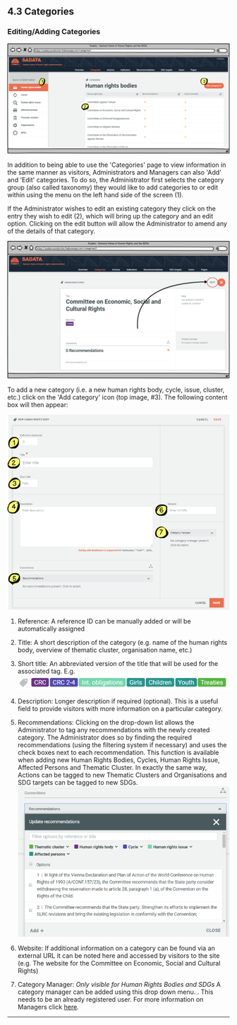 ## 4.3 Categories

### Editing/Adding Categories

![](../assets/Editing_categories.png)

In addition to being able to use the 'Categories' page to view information in the same manner as visitors, Administrators and Managers can also 'Add' and 'Edit' categories. To do so, the Administrator first selects the category group \(also called taxonomy\) they would like to add categories to or edit within using the menu on the left hand side of the screen \(1\).

If the Administrator wishes to edit an existing category they click on the entry they wish to edit \(2\), which will bring up the category and an edit option. Clicking on the edit button will allow the Administrator to amend any of the details of that category.

![](../assets/Editing_categories_2.png)

To add a new category \(i.e. a new human rights body, cycle, issue, cluster, etc.\)  click on the 'Add category' icon \(top image, \#3\). The following content box will then appear:

![](../assets/Add_sub_category.png)

1. Reference: A reference ID can be manually added or will be automatically assigned

2. Title: A short description of the category \(e.g. name of the human rights body, overview of thematic cluster, organisation name, etc.\)

3. Short title: An abbreviated version of the title that will be used for the associated tag. E.g. ![](../assets/Tags.png)

4. Description: Longer description if required \(optional\). This is a useful field to provide visitors with more information on a particular category.

5. Recommendations: Clicking on the drop-down list allows the Administrator to tag any recommendations with the newly created category. The Administrator does so by finding the required recommendations \(using the filtering system if necessary\) and uses the check boxes next to each recommendation. This function is available when adding new Human Rights Bodies, Cycles, Human Rights Issue, Affected Persons and Thematic Cluster. In exactly the same way, Actions can be tagged to new Thematic Clusters and Organisations and SDG targets can be tagged to new SDGs. ![](../assets/Add_connections.png)

6. Website: If additional information on a category can be found via an external URL it can be noted  here and accessed by visitors to the site \(e.g. The website for the Committee on Economic, Social and Cultural Rights\)

7. Category Manager: *Only visible for Human Rights Bodies and SDGs* A category manager can be added using this drop down menu. . This needs to be an already registered user. For more information on Managers click [here](../members/user-roles.md).

---
